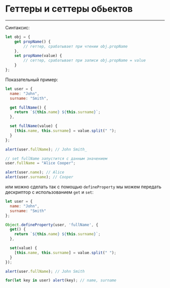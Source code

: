 # Геттеры и сеттеры обьектов
----

Синтаксис:
```js
let obj = { 
	get propName() { 
		// геттер, срабатывает при чтении obj.propName 
	}, 
	set propName(value) { 
		// сеттер, срабатывает при записи obj.propName = value 
	} 
};
```

Показательный пример:
```js
let user = {
  name: "John",
  surname: "Smith",

  get fullName() {
    return `${this.name} ${this.surname}`;
  },

  set fullName(value) {
    [this.name, this.surname] = value.split(" ");
  }
};

alert(user.fullName); // John Smith_

// set fullName запустится с данным значением
user.fullName = "Alice Cooper";

alert(user.name); // Alice
alert(user.surname); // Cooper
```

или можно сделать так с помощью `defineProperty` мы можем передать дескриптор с использованием `get` и `set`:
```js
let user = {
  name: "John",
  surname: "Smith"
};

Object.defineProperty(user, 'fullName', {
  get() {
    return `${this.name} ${this.surname}`;
  },

  set(value) {
    [this.name, this.surname] = value.split(" ");
  }
});

alert(user.fullName); // John Smith

for(let key in user) alert(key); // name, surname
```